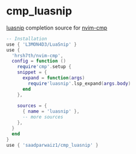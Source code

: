 # cmp_luasnip

[luasnip](https://github.com/L3MON4D3/LuaSnip) completion source for [nvim-cmp](https://github.com/hrsh7th/nvim-cmp)

```lua
-- Installation
use { 'L3MON4D3/LuaSnip' } 
use { 
  'hrsh7th/nvim-cmp',
  config = function ()
    require'cmp'.setup {
    snippet = {
      expand = function(args)
        require'luasnip'.lsp_expand(args.body)
      end
    },
  
    sources = {
      { name = 'luasnip' },
      -- more sources
    },
  }
  end
}
use { 'saadparwaiz1/cmp_luasnip' }
```
